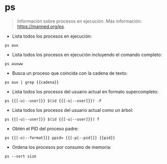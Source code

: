 # ps

> Información sobre procesos en ejecución.
> Más información: <https://manned.org/ps>.

- Lista todos los procesos en ejecución:

`ps aux`

- Lista todos los procesos en ejecución incluyendo el comando completo:

`ps auxww`

- Busca un proceso que coincida con la cadena de texto:

`ps aux | grep {{cadena}}`

- Lista todos los procesos del usuario actual en formato supercompleto:

`ps {{[-u|--user]}} $(id {{[-u|--user]}}) -F`

- Lista todos los procesos del usuario actual como un árbol:

`ps {{[-u|--user]}} $(id {{[-u|--user]}}) f`

- Obtén el PID del proceso padre:

`ps {{[-o|--format]}} ppid= {{[-p|--pid]}} {{pid}}`

- Ordena los procesos por consumo de memoria:

`ps --sort size`
